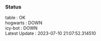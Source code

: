### Status


table : OK  
hogwarts : DOWN  
icy-bot : DOWN  
Latest Update : 2023-07-10 21:07:52.314510
